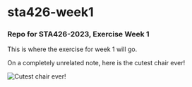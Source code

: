 # sta426-week1
### Repo for STA426-2023, Exercise Week 1

This is where the exercise for week 1 will go.

On a completely unrelated note, here is the cutest chair ever!

![Cutest chair ever!](https://dodo.ac/np/images/9/9b/Froggy_Chair_%28Green_Frog%29_NL_Model.png)

